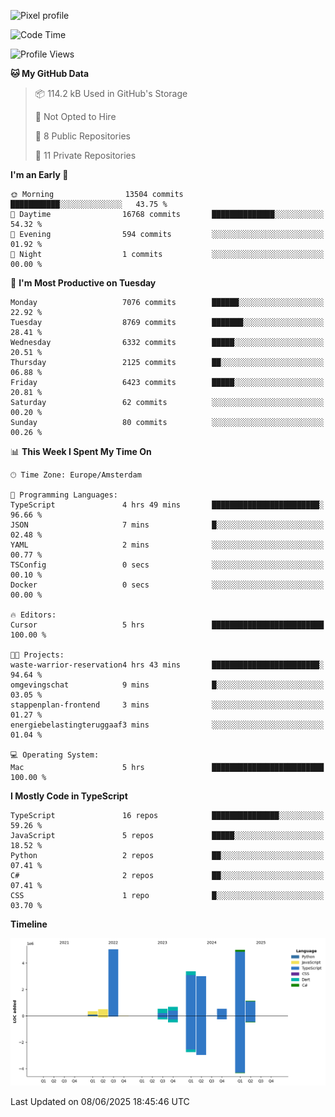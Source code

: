 ![Pixel profile](https://pixel-profile.vercel.app/api/github-stats?username=Atchferox&screen_effect=true&theme=rainbow
)


<!--START_SECTION:waka-->
![Code Time](http://img.shields.io/badge/Code%20Time-707%20hrs%203%20mins-blue)

![Profile Views](http://img.shields.io/badge/Profile%20Views-3-blue)

**🐱 My GitHub Data** 

> 📦 114.2 kB Used in GitHub's Storage 
 > 
> 🚫 Not Opted to Hire
 > 
> 📜 8 Public Repositories 
 > 
> 🔑 11 Private Repositories 
 > 
**I'm an Early 🐤** 

```text
🌞 Morning                13504 commits       ███████████░░░░░░░░░░░░░░   43.75 % 
🌆 Daytime                16768 commits       ██████████████░░░░░░░░░░░   54.32 % 
🌃 Evening                594 commits         ░░░░░░░░░░░░░░░░░░░░░░░░░   01.92 % 
🌙 Night                  1 commits           ░░░░░░░░░░░░░░░░░░░░░░░░░   00.00 % 
```
📅 **I'm Most Productive on Tuesday** 

```text
Monday                   7076 commits        ██████░░░░░░░░░░░░░░░░░░░   22.92 % 
Tuesday                  8769 commits        ███████░░░░░░░░░░░░░░░░░░   28.41 % 
Wednesday                6332 commits        █████░░░░░░░░░░░░░░░░░░░░   20.51 % 
Thursday                 2125 commits        ██░░░░░░░░░░░░░░░░░░░░░░░   06.88 % 
Friday                   6423 commits        █████░░░░░░░░░░░░░░░░░░░░   20.81 % 
Saturday                 62 commits          ░░░░░░░░░░░░░░░░░░░░░░░░░   00.20 % 
Sunday                   80 commits          ░░░░░░░░░░░░░░░░░░░░░░░░░   00.26 % 
```


📊 **This Week I Spent My Time On** 

```text
🕑︎ Time Zone: Europe/Amsterdam

💬 Programming Languages: 
TypeScript               4 hrs 49 mins       ████████████████████████░   96.66 % 
JSON                     7 mins              █░░░░░░░░░░░░░░░░░░░░░░░░   02.48 % 
YAML                     2 mins              ░░░░░░░░░░░░░░░░░░░░░░░░░   00.77 % 
TSConfig                 0 secs              ░░░░░░░░░░░░░░░░░░░░░░░░░   00.10 % 
Docker                   0 secs              ░░░░░░░░░░░░░░░░░░░░░░░░░   00.00 % 

🔥 Editors: 
Cursor                   5 hrs               █████████████████████████   100.00 % 

🐱‍💻 Projects: 
waste-warrior-reservation4 hrs 43 mins       ████████████████████████░   94.64 % 
omgevingschat            9 mins              █░░░░░░░░░░░░░░░░░░░░░░░░   03.05 % 
stappenplan-frontend     3 mins              ░░░░░░░░░░░░░░░░░░░░░░░░░   01.27 % 
energiebelastingteruggaaf3 mins              ░░░░░░░░░░░░░░░░░░░░░░░░░   01.04 % 

💻 Operating System: 
Mac                      5 hrs               █████████████████████████   100.00 % 
```

**I Mostly Code in TypeScript** 

```text
TypeScript               16 repos            ███████████████░░░░░░░░░░   59.26 % 
JavaScript               5 repos             █████░░░░░░░░░░░░░░░░░░░░   18.52 % 
Python                   2 repos             ██░░░░░░░░░░░░░░░░░░░░░░░   07.41 % 
C#                       2 repos             ██░░░░░░░░░░░░░░░░░░░░░░░   07.41 % 
CSS                      1 repo              █░░░░░░░░░░░░░░░░░░░░░░░░   03.70 % 
```



**Timeline**

![Lines of Code chart](https://raw.githubusercontent.com/Atchferox/Atchferox/main/assets/bar_graph.png)


 Last Updated on 08/06/2025 18:45:46 UTC
<!--END_SECTION:waka-->
